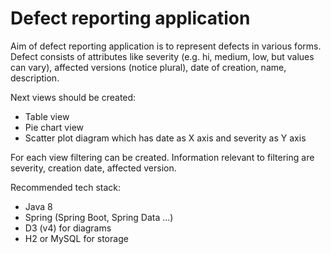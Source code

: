 # Defect reporting application

Aim of defect reporting application is to represent defects in various forms. Defect consists of attributes like severity (e.g. hi, medium, low, but values can vary), affected versions (notice plural), date of creation, name, description.

Next views should be created:
- Table view
- Pie chart view
- Scatter plot diagram which has date as X axis and severity as Y axis

For each view filtering can be created. Information relevant to filtering are severity, creation date, affected version.

Recommended tech stack:
- Java 8
- Spring (Spring Boot, Spring Data ...)
- D3 (v4) for diagrams
- H2 or MySQL for storage
